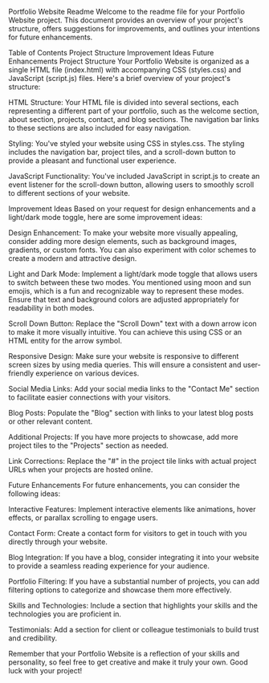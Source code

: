 Portfolio Website Readme
Welcome to the readme file for your Portfolio Website project. This document provides an overview of your project's structure, offers suggestions for improvements, and outlines your intentions for future enhancements.

Table of Contents
Project Structure
Improvement Ideas
Future Enhancements
Project Structure
Your Portfolio Website is organized as a single HTML file (index.html) with accompanying CSS (styles.css) and JavaScript (script.js) files. Here's a brief overview of your project's structure:

HTML Structure: Your HTML file is divided into several sections, each representing a different part of your portfolio, such as the welcome section, about section, projects, contact, and blog sections. The navigation bar links to these sections are also included for easy navigation.

Styling: You've styled your website using CSS in styles.css. The styling includes the navigation bar, project tiles, and a scroll-down button to provide a pleasant and functional user experience.

JavaScript Functionality: You've included JavaScript in script.js to create an event listener for the scroll-down button, allowing users to smoothly scroll to different sections of your website.

Improvement Ideas
Based on your request for design enhancements and a light/dark mode toggle, here are some improvement ideas:

Design Enhancement: To make your website more visually appealing, consider adding more design elements, such as background images, gradients, or custom fonts. You can also experiment with color schemes to create a modern and attractive design.

Light and Dark Mode: Implement a light/dark mode toggle that allows users to switch between these two modes. You mentioned using moon and sun emojis, which is a fun and recognizable way to represent these modes. Ensure that text and background colors are adjusted appropriately for readability in both modes.

Scroll Down Button: Replace the "Scroll Down" text with a down arrow icon to make it more visually intuitive. You can achieve this using CSS or an HTML entity for the arrow symbol.

Responsive Design: Make sure your website is responsive to different screen sizes by using media queries. This will ensure a consistent and user-friendly experience on various devices.

Social Media Links: Add your social media links to the "Contact Me" section to facilitate easier connections with your visitors.

Blog Posts: Populate the "Blog" section with links to your latest blog posts or other relevant content.

Additional Projects: If you have more projects to showcase, add more project tiles to the "Projects" section as needed.

Link Corrections: Replace the "#" in the project tile links with actual project URLs when your projects are hosted online.

Future Enhancements
For future enhancements, you can consider the following ideas:

Interactive Features: Implement interactive elements like animations, hover effects, or parallax scrolling to engage users.

Contact Form: Create a contact form for visitors to get in touch with you directly through your website.

Blog Integration: If you have a blog, consider integrating it into your website to provide a seamless reading experience for your audience.

Portfolio Filtering: If you have a substantial number of projects, you can add filtering options to categorize and showcase them more effectively.

Skills and Technologies: Include a section that highlights your skills and the technologies you are proficient in.

Testimonials: Add a section for client or colleague testimonials to build trust and credibility.

Remember that your Portfolio Website is a reflection of your skills and personality, so feel free to get creative and make it truly your own. Good luck with your project!